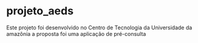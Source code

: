 # projeto_aeds
Este projeto foi desenvolvido no Centro de Tecnologia da Universidade da amazônia  a proposta foi uma aplicação de pré-consulta
